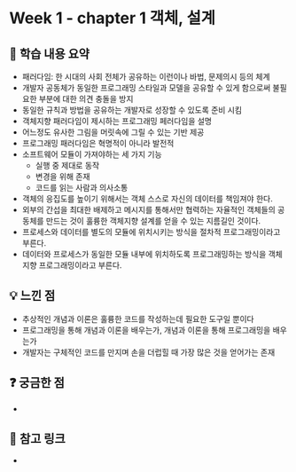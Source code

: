 # Week 1 - chapter 1 객체, 설계

## 📌 학습 내용 요약
- 패러다임: 한 시대의 사회 전체가 공유하는 이런이나 바법, 문제의시 등의 체계
- 개발자 공동체가 동일한 프로그래밍 스타일과 모델을 공유할 수 있게 함으로써 불필요한 부분에 대한 의견 충돌을 방지
- 동일한 규칙과 방법을 공유하는 개발자로 성장할 수 있도록 준비 시킴
- 객체지향 패러다임이 제시하는 프로그래밍 페러다임을 설명
- 어느정도 유사한 그림을 머릿속에 그릴 수 있는 기반 제공
- 프로그래밍 패러다임은 혁명적이 아니라 발전적
- 소프트웨어 모듈이 가져야하는 세 가지 기능
  - 실행 중 제대로 동작
  - 변경을 위해 존재
  - 코드를 읽는 사람과 의사소통
- 객체의 응집도를 높이기 위해서는 객체 스스로 자신의 데이터를 책임져야 한다.
- 외부의 간섭을 최대한 배제하고 메시지를 통해서만 협력하는 자율적인 객체들의 공동체를 만드는 것이 훌륭한 객체지향 설계를 얻을 수 있는 지름길인 것이다.
- 프로세스와 데이터를 별도의 모듈에 위치시키는 방식을 절차적 프로그래밍이라고 부른다.
- 데이터와 프로세스가 동일한 모듈 내부에 위치하도록 프로그래밍하는 방식을 객체지향 프로그래밍이라고 부른다.

## 💡 느낀 점
- 추상적인 개념과 이론은 훌륭한 코드를 작성하는데 필요한 도구일 뿐이다
- 프로그래밍을 통해 개념과 이론을 배우는가, 개념과 이론을 통해 프로그래밍을 배우는가
- 개발자는 구체적인 코드를 만지며 손을 더럽힐 때 가장 많은 것을 얻어가는 존재

## ❓ 궁금한 점
- 

## 🔗 참고 링크
- 
